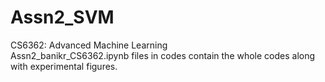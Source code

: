 # Assn2_SVM
CS6362: Advanced Machine Learning <br>
Assn2_banikr_CS6362.ipynb files in codes contain the whole codes along with experimental figures.  

